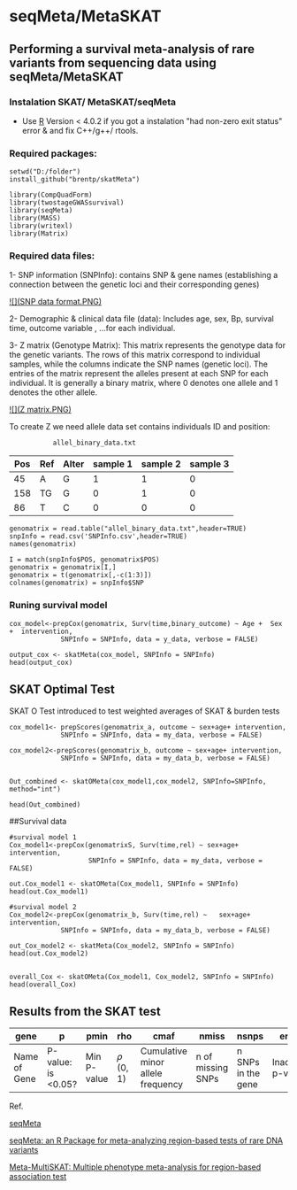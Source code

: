 # seqMeta/MetaSKAT
## Performing a survival meta-analysis of rare variants from sequencing data using seqMeta/MetaSKAT

### Instalation SKAT/ MetaSKAT/seqMeta


-   Use [R](https://cran.r-project.org/) Version \< 4.0.2 if you got a instalation "had non-zero exit status" error & and fix C++/g++/ rtools.

### Required packages:

```{r}
setwd("D:/folder")
install_github("brentp/skatMeta")

library(CompQuadForm)
library(twostageGWASsurvival)
library(seqMeta)
library(MASS)
library(writexl)
library(Matrix)
```

### Required data files:

1- SNP information (SNPInfo): contains SNP & gene names (establishing a connection between the genetic loci and their corresponding genes)

[![](SNP data format.PNG)](https://drive.google.com/file/d/1nOs2OyH6q_GUuTImJf9dgHdifO2chzSQ/view?usp=drive_link)

2- Demographic & clinical data file (data): Includes age, sex, Bp, survival time, outcome variable , ...for each individual.

3- Z matrix (Genotype Matrix): This matrix represents the genotype data for the genetic variants. The rows of this matrix correspond to individual samples, while the columns indicate the SNP names (genetic loci). The entries of the matrix represent the alleles present at each SNP for each individual. It is generally a binary matrix, where 0 denotes one allele and 1 denotes the other allele.

[![](Z matrix.PNG)](https://drive.google.com/file/d/10t80BN7hGG4__dXEF_IGA_uQyzgflGpU/view?usp=drive_link)

To create Z we need allele data set contains individuals ID and position:

               allel_binary_data.txt

| Pos | Ref | Alter | sample 1 | sample 2 | sample 3 |
|-----|-----|-------|----------|----------|----------|
| 45  | A   | G     | 1        | 1        | 0        |
| 158 | TG  | G     | 0        | 1        | 0        |
| 86  | T   | C     | 0        | 0        | 0        |

```{r}
genomatrix = read.table("allel_binary_data.txt",header=TRUE)
snpInfo = read.csv('SNPInfo.csv',header=TRUE)
names(genomatrix)

I = match(snpInfo$POS, genomatrix$POS)
genomatrix = genomatrix[I,]
genomatrix = t(genomatrix[,-c(1:3)])
colnames(genomatrix) = snpInfo$SNP
``` 

### Runing survival model

```{r}
cox_model<-prepCox(genomatrix, Surv(time,binary_outcome) ~ Age +  Sex +  intervention, 
             SNPInfo = SNPInfo, data = y_data, verbose = FALSE)

output_cox <- skatMeta(cox_model, SNPInfo = SNPInfo)
head(output_cox)
```


## SKAT Optimal Test

SKAT O Test introduced to test weighted averages of SKAT & burden tests

```{r}
cox_model1<- prepScores(genomatrix_a, outcome ~ sex+age+ intervention, 
             SNPInfo = SNPInfo, data = my_data, verbose = FALSE)

cox_model2<-prepScores(genomatrix_b, outcome ~ sex+age+ intervention, 
             SNPInfo = SNPInfo, data = my_data_b, verbose = FALSE)


Out_combined <- skatOMeta(cox_model1,cox_model2, SNPInfo=SNPInfo, method="int")

head(Out_combined)

```
##Survival data

```{r}
#survival model 1
Cox_model1<-prepCox(genomatrixS, Surv(time,rel) ~ sex+age+ intervention,
                    SNPInfo = SNPInfo, data = my_data, verbose = FALSE)

out.Cox_model1 <- skatOMeta(Cox_model1, SNPInfo = SNPInfo)
head(out.Cox_model1)

#survival model 2
Cox_model2<-prepCox(genomatrix_b, Surv(time,rel) ~   sex+age+ intervention, 
             SNPInfo = SNPInfo, data = my_data_b, verbose = FALSE)

out_Cox_model2 <- skatMeta(Cox_model2, SNPInfo = SNPInfo)
head(out.Cox_model2)


overall_Cox <- skatOMeta(Cox_model1, Cox_model2, SNPInfo = SNPInfo)
head(overall_Cox)

```

## Results from the SKAT test

| gene         | p                   | pmin        | rho      | cmaf                              | nmiss             | nsnps              | errflag             |
|--------|--------|--------|-------|-------------|-----------|---------|-----------|
| Name of Gene | P-value: is \<0.05? | Min P-value | 𝜌 (0, 1) | Cumulative minor allele frequency | n of missing SNPs | n SNPs in the gene | Inaccurate p-values |

Ref.

[seqMeta](http://cran.nexr.com/web/packages/seqMeta/seqMeta.pdf)

[seqMeta: an R Package for meta-analyzing region-based tests of rare DNA variants](https://rdrr.io/cran/seqMeta/f/inst/doc/seqMeta.pdf)

[Meta-MultiSKAT: Multiple phenotype meta-analysis for region-based association test](https://www.biorxiv.org/content/10.1101/593814v1.full)

